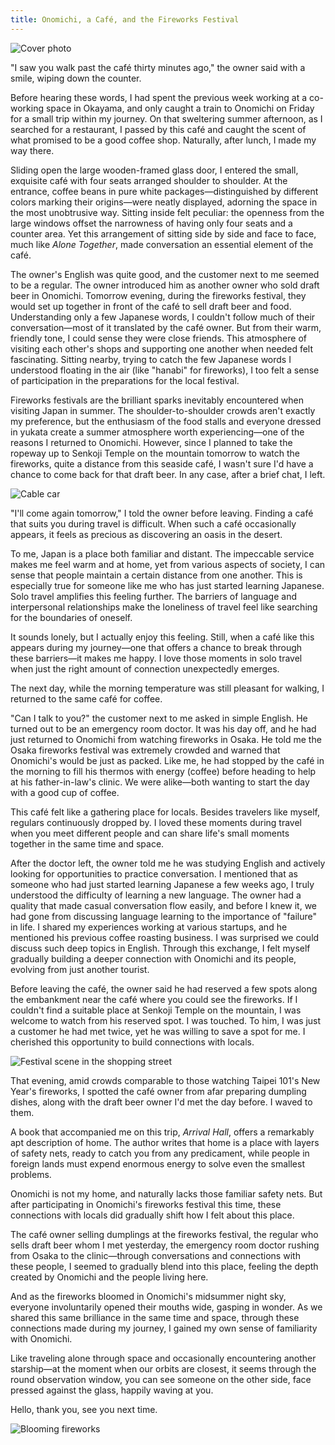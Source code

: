 ```yaml
---
title: Onomichi, a Café, and the Fireworks Festival
---
```


![Cover photo](./cover_onomichi-cafe-fireworks.jpg)

"I saw you walk past the café thirty minutes ago," the owner said with a smile, wiping down the counter.

Before hearing these words, I had spent the previous week working at a co-working space in Okayama, and only caught a train to Onomichi on Friday for a small trip within my journey. On that sweltering summer afternoon, as I searched for a restaurant, I passed by this café and caught the scent of what promised to be a good coffee shop. Naturally, after lunch, I made my way there.

Sliding open the large wooden-framed glass door, I entered the small, exquisite café with four seats arranged shoulder to shoulder. At the entrance, coffee beans in pure white packages—distinguished by different colors marking their origins—were neatly displayed, adorning the space in the most unobtrusive way. Sitting inside felt peculiar: the openness from the large windows offset the narrowness of having only four seats and a counter area. Yet this arrangement of sitting side by side and face to face, much like *Alone Together*, made conversation an essential element of the café.

The owner's English was quite good, and the customer next to me seemed to be a regular. The owner introduced him as another owner who sold draft beer in Onomichi. Tomorrow evening, during the fireworks festival, they would set up together in front of the café to sell draft beer and food. Understanding only a few Japanese words, I couldn't follow much of their conversation—most of it translated by the café owner. But from their warm, friendly tone, I could sense they were close friends. This atmosphere of visiting each other's shops and supporting one another when needed felt fascinating. Sitting nearby, trying to catch the few Japanese words I understood floating in the air (like "hanabi" for fireworks), I too felt a sense of participation in the preparations for the local festival.

Fireworks festivals are the brilliant sparks inevitably encountered when visiting Japan in summer. The shoulder-to-shoulder crowds aren't exactly my preference, but the enthusiasm of the food stalls and everyone dressed in yukata create a summer atmosphere worth experiencing—one of the reasons I returned to Onomichi. However, since I planned to take the ropeway up to Senkoji Temple on the mountain tomorrow to watch the fireworks, quite a distance from this seaside café, I wasn't sure I'd have a chance to come back for that draft beer. In any case, after a brief chat, I left.

![Cable car](./cable-car.jpg)

"I'll come again tomorrow," I told the owner before leaving. Finding a café that suits you during travel is difficult. When such a café occasionally appears, it feels as precious as discovering an oasis in the desert.

To me, Japan is a place both familiar and distant. The impeccable service makes me feel warm and at home, yet from various aspects of society, I can sense that people maintain a certain distance from one another. This is especially true for someone like me who has just started learning Japanese. Solo travel amplifies this feeling further. The barriers of language and interpersonal relationships make the loneliness of travel feel like searching for the boundaries of oneself.

It sounds lonely, but I actually enjoy this feeling. Still, when a café like this appears during my journey—one that offers a chance to break through these barriers—it makes me happy. I love those moments in solo travel when just the right amount of connection unexpectedly emerges.

The next day, while the morning temperature was still pleasant for walking, I returned to the same café for coffee.

"Can I talk to you?" the customer next to me asked in simple English. He turned out to be an emergency room doctor. It was his day off, and he had just returned to Onomichi from watching fireworks in Osaka. He told me the Osaka fireworks festival was extremely crowded and warned that Onomichi's would be just as packed. Like me, he had stopped by the café in the morning to fill his thermos with energy (coffee) before heading to help at his father-in-law's clinic. We were alike—both wanting to start the day with a good cup of coffee.

This café felt like a gathering place for locals. Besides travelers like myself, regulars continuously dropped by. I loved these moments during travel when you meet different people and can share life's small moments together in the same time and space.

After the doctor left, the owner told me he was studying English and actively looking for opportunities to practice conversation. I mentioned that as someone who had just started learning Japanese a few weeks ago, I truly understood the difficulty of learning a new language. The owner had a quality that made casual conversation flow easily, and before I knew it, we had gone from discussing language learning to the importance of "failure" in life. I shared my experiences working at various startups, and he mentioned his previous coffee roasting business. I was surprised we could discuss such deep topics in English. Through this exchange, I felt myself gradually building a deeper connection with Onomichi and its people, evolving from just another tourist.

Before leaving the café, the owner said he had reserved a few spots along the embankment near the café where you could see the fireworks. If I couldn't find a suitable place at Senkoji Temple on the mountain, I was welcome to watch from his reserved spot. I was touched. To him, I was just a customer he had met twice, yet he was willing to save a spot for me. I cherished this opportunity to build connections with locals.

![Festival scene in the shopping street](./festival.jpg)

That evening, amid crowds comparable to those watching Taipei 101's New Year's fireworks, I spotted the café owner from afar preparing dumpling dishes, along with the draft beer owner I'd met the day before. I waved to them.

A book that accompanied me on this trip, *Arrival Hall*, offers a remarkably apt description of home. The author writes that home is a place with layers of safety nets, ready to catch you from any predicament, while people in foreign lands must expend enormous energy to solve even the smallest problems.

Onomichi is not my home, and naturally lacks those familiar safety nets. But after participating in Onomichi's fireworks festival this time, these connections with locals did gradually shift how I felt about this place.

The café owner selling dumplings at the fireworks festival, the regular who sells draft beer whom I met yesterday, the emergency room doctor rushing from Osaka to the clinic—through conversations and connections with these people, I seemed to gradually blend into this place, feeling the depth created by Onomichi and the people living here.

And as the fireworks bloomed in Onomichi's midsummer night sky, everyone involuntarily opened their mouths wide, gasping in wonder. As we shared this same brilliance in the same time and space, through these connections made during my journey, I gained my own sense of familiarity with Onomichi.

Like traveling alone through space and occasionally encountering another starship—at the moment when our orbits are closest, it seems through the round observation window, you can see someone on the other side, face pressed against the glass, happily waving at you.

Hello, thank you, see you next time.

![Blooming fireworks](./fireworks.jpg)
